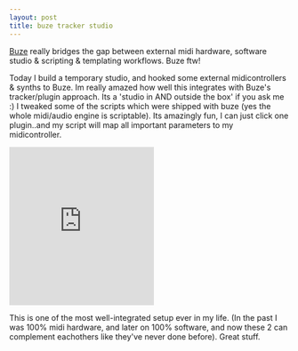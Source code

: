 ```yaml
---
layout: post
title: buze tracker studio
---
```

[Buze](http://batman.no/buze) really bridges the gap between external midi hardware, software studio & scripting & templating workflows. Buze ftw!
  
Today I build a temporary studio, and hooked some external midicontrollers & synths to Buze. Im really amazed how well this integrates with Buze's tracker/plugin approach. Its a 'studio in AND outside the box' if you ask me :) I tweaked some of the scripts which were shipped with buze (yes the whole midi/audio engine is scriptable). Its amazingly fun, I can just click one plugin..and my script will map all important parameters to my midicontroller. 

<iframe allowfullscreen="" frameborder="0" height="285" src="http://www.youtube.com/embed/hMLdUZHzUSo" width="260">
</iframe>

This is one of the most well-integrated setup ever in my life. (In the past I was 100% midi hardware, and later on 100% software, and now these 2 can complement eachothers like they've never done before). Great stuff.
